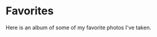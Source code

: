 # Favorites

Here is an album of some of my favorite photos I've taken.

<script async src="//www.instagram.com/embed.js"></script>

<blockquote class="instagram-media" data-instgrm-captioned
    data-instgrm-permalink="https://www.instagram.com/p/C1hQJb0LvPd/">
</blockquote>

<blockquote class="instagram-media" data-instgrm-captioned
    data-instgrm-permalink="https://www.instagram.com/p/C1hQZbnL6U5/">
</blockquote>

<blockquote class="instagram-media" data-instgrm-captioned
    data-instgrm-permalink="https://www.instagram.com/p/C1hQ4nCrLN8/">
</blockquote>

<blockquote class="instagram-media" data-instgrm-captioned
    data-instgrm-permalink="https://www.instagram.com/p/C1hRu8Grxoa/">
</blockquote>

<blockquote class="instagram-media" data-instgrm-captioned
    data-instgrm-permalink="https://www.instagram.com/p/C1hR1R_rA-_/">
</blockquote>

<blockquote class="instagram-media" data-instgrm-captioned
    data-instgrm-permalink="https://www.instagram.com/p/C1hSc5-Ld_S/">
</blockquote>

<blockquote class="instagram-media" data-instgrm-captioned
    data-instgrm-permalink="https://www.instagram.com/p/C1hXen7rpIX/">
</blockquote>

<blockquote class="instagram-media" data-instgrm-captioned
    data-instgrm-permalink="https://www.instagram.com/p/C1hY-zRLXR3/">
</blockquote>

<blockquote class="instagram-media" data-instgrm-captioned
    data-instgrm-permalink="https://www.instagram.com/p/C1hZIV9LYGt/">
</blockquote>

<blockquote class="instagram-media" data-instgrm-captioned
    data-instgrm-permalink="https://www.instagram.com/p/C1hZYZeLMu2/">
</blockquote>

<blockquote class="instagram-media" data-instgrm-captioned
    data-instgrm-permalink="https://www.instagram.com/p/C1ma83hrNEp/">
</blockquote>

<blockquote class="instagram-media" data-instgrm-captioned
    data-instgrm-permalink="https://www.instagram.com/p/C1meHnIrFsD/">
</blockquote>

<blockquote class="instagram-media" data-instgrm-captioned
    data-instgrm-permalink="https://www.instagram.com/p/C1yNy7yrr84/">
</blockquote>

<blockquote class="instagram-media" data-instgrm-captioned
    data-instgrm-permalink="https://www.instagram.com/p/C2JNLbuRXu2/">
</blockquote>